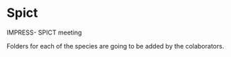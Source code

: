 # Spict
IMPRESS- SPICT meeting

Folders for each of the species are going to be added by the colaborators.
